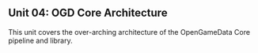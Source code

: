 ## Unit 04: OGD Core Architecture

This unit covers the over-arching architecture of the OpenGameData Core pipeline and library.

